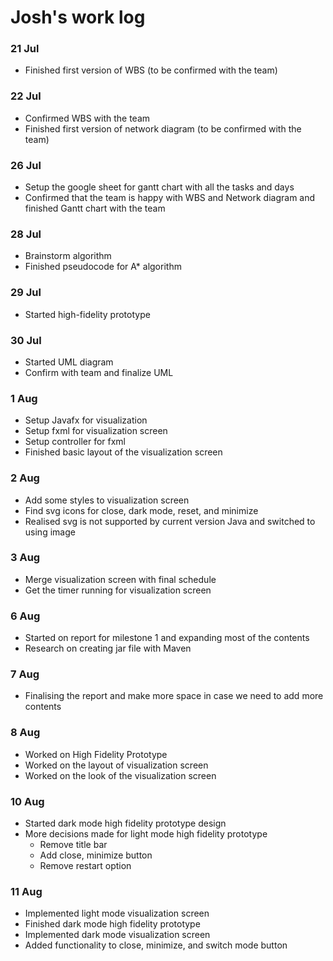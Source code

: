 # Josh's work log

### 21 Jul

- Finished first version of WBS (to be confirmed with the team)

### 22 Jul

- Confirmed WBS with the team
- Finished first version of network diagram (to be confirmed with the team)

### 26 Jul

- Setup the google sheet for gantt chart with all the tasks and days
- Confirmed that the team is happy with WBS and Network diagram and finished Gantt chart with the team

### 28 Jul

- Brainstorm algorithm
- Finished pseudocode for A* algorithm

### 29 Jul

- Started high-fidelity prototype

### 30 Jul

- Started UML diagram
- Confirm with team and finalize UML

### 1 Aug

- Setup Javafx for visualization
- Setup fxml for visualization screen
- Setup controller for fxml
- Finished basic layout of the visualization screen

### 2 Aug

- Add some styles to visualization screen
- Find svg icons for close, dark mode, reset, and minimize
- Realised svg is not supported by current version Java and switched to using image

### 3 Aug

- Merge visualization screen with final schedule
- Get the timer running for visualization screen

### 6 Aug

- Started on report for milestone 1 and expanding most of the contents
- Research on creating jar file with Maven

### 7 Aug

- Finalising the report and make more space in case we need to add more contents

### 8 Aug

- Worked on High Fidelity Prototype
- Worked on the layout of visualization screen
- Worked on the look of the visualization screen

### 10 Aug

- Started dark mode high fidelity prototype design
- More decisions made for light mode high fidelity prototype
  - Remove title bar
  - Add close, minimize button
  - Remove restart option

### 11 Aug

- Implemented light mode visualization screen
- Finished dark mode high fidelity prototype
- Implemented dark mode visualization screen
- Added functionality to close, minimize, and switch mode button
